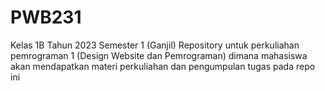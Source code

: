 # PWB231
Kelas 1B Tahun 2023 Semester 1 (Ganjil) 
Repository untuk perkuliahan pemrograman 1 (Design Website dan Pemrograman) dimana mahasiswa akan mendapatkan materi perkuliahan dan pengumpulan tugas pada repo ini
